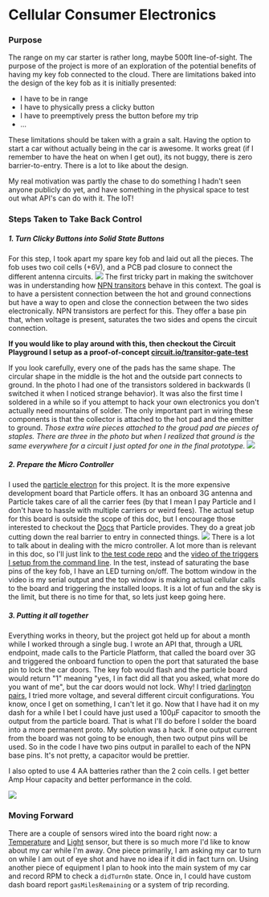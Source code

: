 # Cellular Consumer Electronics
### Purpose
The range on my car starter is rather long, maybe 500ft line-of-sight. The purpose of the project is more of an exploration of the potential benefits of having my key fob connected to the cloud. There are limitations baked into the design of the key fob as it is initially presented:
- I have to be in range
- I have to physically press a clicky button
- I have to preemptively press the button before my trip
- ...

These limitations should be taken with a grain a salt. Having the option to start a car without actually being in the car is awesome. It works great (if I remember to have the heat on when I get out), its not buggy, there is zero barrier-to-entry. There is a lot to like about the design. 

My real motivation was partly the chase to do something I hadn't seen anyone publicly do yet, and have something in the physical space to test out what API's can do with it. The IoT!
### Steps Taken to Take Back Control
##### 1. Turn Clicky Buttons into Solid State Buttons
For this step, I took apart my spare key fob and laid out all the pieces. The fob uses two coil cells (+6V), and a PCB pad closure to connect the different antenna circuits. 
![](https://github.com/larryschirmer/cellular_keyfob/raw/master/pictures/29268450314_26b81df367_o.jpg)
The first tricky part in making the switchover was in understanding how [NPN transitors](https://en.wikipedia.org/wiki/Bipolar_junction_transistor) behave in this context. The goal is to have a persistent connection between the hot and ground connections but have a way to open and close the connection between the two sides electronically. NPN transistors are perfect for this. They offer a base pin that, when voltage is present, saturates the two sides and opens the circuit connection. 

**If you would like to play around with this, then checkout the Circuit Playground I setup as a proof-of-concept [circuit.io/transitor-gate-test](https://circuits.io/circuits/2788834-trasitor-gate-test)**

If you look carefully, every one of the pads has the same shape. The circular shape in the middle is the hot and the outside part connects to ground. In the photo I had one of the transistors soldered in backwards (I switched it when I noticed strange behavior). It was also the first time I soldered in a while so if you attempt to hack your own electronics you don't actually need mountains of solder. The only important part in wiring these components is that the collector is attached to the hot pad and the emitter to ground. _Those extra wire pieces attached to the groud pad are pieces of staples. There are three in the photo but when I realized that ground is the same everywhere for a circuit I just opted for one in the final prototype._
![](https://github.com/larryschirmer/cellular_keyfob/raw/master/pictures/30944340735_527af00ef0_o.jpg)

##### 2. Prepare the Micro Controller
I used the [particle electron](https://docs.particle.io/guide/getting-started/start/electron/) for this project. It is the more expensive development board that Particle offers. It has an onboard 3G antenna and Particle takes care of all the carrier fees (by that I mean I pay Particle and I don't have to hassle with multiple carriers or weird fees). The actual setup for this board is outside the scope of this doc, but I encourage those interested to checkout the [Docs](https://docs.particle.io/guide/getting-started/intro/electron/) that Particle provides. They do a great job cutting down the real barrier to entry in connected things. 
![](https://github.com/larryschirmer/cellular_keyfob/raw/master/pictures/30855970841_1fe563afc8_o.jpg)
There is a lot to talk about in dealing with the micro controller. A lot more than is relevant in this doc, so I'll just link to [the test code repo](https://github.com/larryschirmer/electron_car_hack) and the [video of the triggers I setup from the command line](https://www.flickr.com/photos/78229770@N05/30522003470/). In the test, instead of saturating the base pins of the key fob, I have an LED turning on/off. The bottom window in the video is my serial output and the top window is making actual cellular calls to the board and triggering the installed loops. It is a lot of fun and the sky is the limit, but there is no time for that, so lets just keep going here.

##### 3. Putting it all together
Everything works in theory, but the project got held up for about a month while I worked through a single bug. I wrote an API that, through a URL endpoint, made calls to the Particle Platform, that called the board over 3G and triggered the onboard function to open the port that saturated the base pin to lock the car doors. The key fob would flash and the particle board would return "1" meaning "yes, I in fact did all that you asked, what more do you want of me", but the car doors would not lock. Why! I tried [darlington pairs](https://en.wikipedia.org/wiki/Darlington_transistor), I tried more voltage, and several different circuit configurations. You know, once I get on something, I can't let it go. Now that I have had it on my dash for a while I bet I could have just used a 100µF capacitor to smooth the output from the particle board. That is what I'll do before I solder the board into a more permanent proto. My solution was a hack. If one output current from the board was not going to be enough, then two output pins will be used. So in the code I have two pins output in parallel to each of the NPN base pins. It's not pretty, a capacitor would be prettier. 

I also opted to use 4 AA batteries rather than the 2 coin cells. I get better Amp Hour capacity and better performance in the cold.

![](https://github.com/larryschirmer/cellular_keyfob/raw/master/pictures/32530252605_afac3fd83b_o.jpg)

### Moving Forward

There are a couple of sensors wired into the board right now: a [Temperature](https://www.adafruit.com/product/165) and [Light](https://www.adafruit.com/product/1384) sensor, but there is so much more I'd like to know about my car while I'm away. One piece primarily, I am asking my car to turn on while I am out of eye shot and have no idea if it did in fact turn on. Using another piece of equipment I plan to hook into the main system of my car and record RPM to check a `didTurnOn` state. Once in, I could have custom dash board report `gasMilesRemaining` or a system of trip recording.

